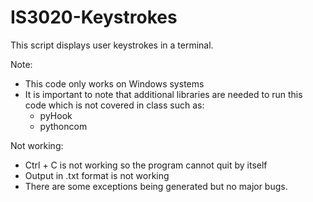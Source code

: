 # IS3020-Keystrokes

This script displays user keystrokes in a terminal.

Note:
  - This code only works on Windows systems
  - It is important to note that additional libraries are needed to run this code which is not covered in class such as:
  	- pyHook
	- pythoncom

Not working:
  - Ctrl + C is not working so the program cannot quit by itself
  - Output in .txt format is not working
  - There are some exceptions being generated but no major bugs. 
